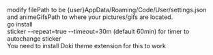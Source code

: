 modify filePath to be {user}AppData/Roaming/Code/User/settings.json<br>
and animeGifsPath to where your pictures/gifs are located.<br>
go install<br>
sticker --repeat=true --timeout=30m (default 60min) for timer to autochange sticker<br>
You need to install Doki theme extension for this to work